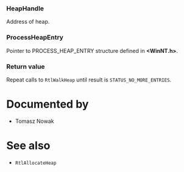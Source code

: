 ### HeapHandle

Address of heap.

### ProcessHeapEntry

Pointer to PROCESS_HEAP_ENTRY structure defined in **\<WinNT.h\>**.

### Return value

Repeat calls to `RtlWalkHeap` until result is `STATUS_NO_MORE_ENTRIES`.

# Documented by

* Tomasz Nowak

# See also

* `RtlAllocateHeap`
